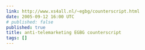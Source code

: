 ```yaml
---
link: http://www.xs4all.nl/~egbg/counterscript.html
date: 2005-09-12 16:00 UTC
# published: false
published: true
title: anti-telemarketing EGBG counterscript
tags: []
---
```



